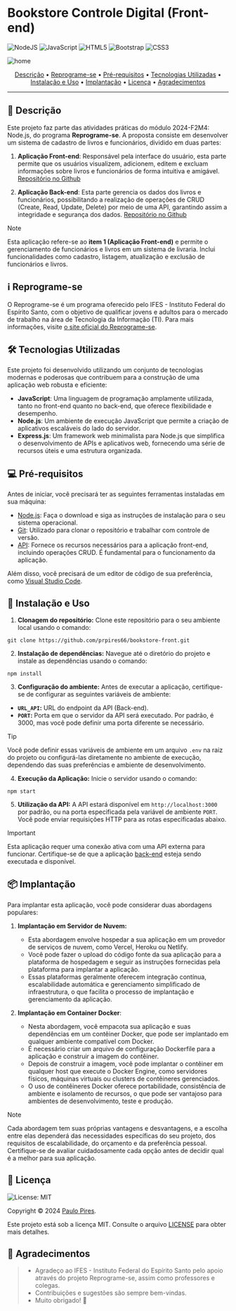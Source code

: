 # Bookstore Controle Digital (Front-end)

![NodeJS](https://img.shields.io/badge/node.js-6DA55F?style=for-the-badge&logo=node.js&logoColor=white)
![JavaScript](https://img.shields.io/badge/javascript-%23323330.svg?style=for-the-badge&logo=javascript&logoColor=%23F7DF1E)
![HTML5](https://img.shields.io/badge/html5-%23E34F26.svg?style=for-the-badge&logo=html5&logoColor=white)
![Bootstrap](https://img.shields.io/badge/bootstrap-%238511FA.svg?style=for-the-badge&logo=bootstrap&logoColor=white)
![CSS3](https://img.shields.io/badge/css3-%231572B6.svg?style=for-the-badge&logo=css3&logoColor=white)

![home](https://github.com/prpires66/bookstore-front/assets/4954302/88879b68-79da-488c-b7ca-3088b91cb482)

<p align="center">
  <a href="#-descrição">Descrição</a> •
  <a href="#%E2%84%B9%EF%B8%8F-reprograme-se">Reprograme-se</a> •
  <a href="#-pré-requisitos">Pré-requisitos</a> •
  <a href="#%EF%B8%8F-tecnologias-utilizadas">Tecnologias Utilizadas</a> •
  <a href="#-instalação-e-uso">Instalação e Uso</a> •
  <a href="#-implantação">Implantação</a> •
  <a href="#-licença">Licença</a> •
  <a href="#-agradecimentos">Agradecimentos</a>
</p>

---
## 🚀 Descrição

Este projeto faz parte das atividades práticas do módulo 2024-F2M4: Node.js, do programa **Reprograme-se**. A proposta consiste em desenvolver um sistema de cadastro de livros e funcionários, dividido em duas partes:

1. **Aplicação Front-end**: Responsável pela interface do usuário, esta parte permite que os usuários visualizem, adicionem, editem e excluam informações sobre livros e funcionários de forma intuitiva e amigável. [Repositório no Github](https://github.com/prpires66/bookstore-front)

2. **Aplicação Back-end**: Esta parte gerencia os dados dos livros e funcionários, possibilitando a realização de operações de CRUD (Create, Read, Update, Delete) por meio de uma API, garantindo assim a integridade e segurança dos dados. [Repositório no Github](https://github.com/prpires66/bookstore-api)

> [!NOTE]
> Esta aplicação refere-se ao **item 1 (Aplicação Front-end)** e permite o gerenciamento de funcionários e livros em um sistema de livraria. Inclui funcionalidades como cadastro, listagem, atualização e exclusão de funcionários e livros.

## ℹ️ Reprograme-se

O Reprograme-se é um programa oferecido pelo IFES - Instituto Federal do Espírito Santo, com o objetivo de qualificar jovens e adultos para o mercado de trabalho na área de Tecnologia da Informação (TI). Para mais informações, visite [o site oficial do Reprograme-se](https://reprograme-se.org.br/).

## 🛠️ Tecnologias Utilizadas

Este projeto foi desenvolvido utilizando um conjunto de tecnologias modernas e poderosas que contribuem para a construção de uma aplicação web robusta e eficiente:

- **JavaScript**: Uma linguagem de programação amplamente utilizada, tanto no front-end quanto no back-end, que oferece flexibilidade e desempenho.
- **Node.js**: Um ambiente de execução JavaScript que permite a criação de aplicativos escaláveis do lado do servidor.
- **Express.js**: Um framework web minimalista para Node.js que simplifica o desenvolvimento de APIs e aplicativos web, fornecendo uma série de recursos úteis e uma estrutura organizada.

## 💻 Pré-requisitos

Antes de iniciar, você precisará ter as seguintes ferramentas instaladas em sua máquina:

- [Node.js](https://nodejs.org/): Faça o download e siga as instruções de instalação para o seu sistema operacional.
- [Git](https://git-scm.com/): Utilizado para clonar o repositório e trabalhar com controle de versão.
- [API](https://github.com/prpires66/bookstore-api): Fornece os recursos necessários para a aplicação front-end, incluindo operações CRUD. É fundamental para o funcionamento da aplicação.

Além disso, você precisará de um editor de código de sua preferência, como [Visual Studio Code](https://code.visualstudio.com/).

## 🔧 Instalação e Uso

1. **Clonagem do repositório:** Clone este repositório para o seu ambiente local usando o comando:

```
git clone https://github.com/prpires66/bookstore-front.git
```

2. **Instalação de dependências:** Navegue até o diretório do projeto e instale as dependências usando o comando:

```
npm install
```
3. **Configuração do ambiente:** Antes de executar a aplicação, certifique-se de configurar as seguintes variáveis de ambiente:

- **`URL_API`:** URL do endpoint da API (Back-end).
- **`PORT`:** Porta em que o servidor da API será executado. Por padrão, é 3000, mas você pode definir uma porta diferente se necessário.

> [!TIP]
> Você pode definir essas variáveis de ambiente em um arquivo `.env` na raiz do projeto ou configurá-las diretamente no ambiente de execução, dependendo das suas preferências e ambiente de desenvolvimento.

4. **Execução da Aplicação:** Inicie o servidor usando o comando:

```
npm start
```

5. **Utilização da API:** A API estará disponível em `http://localhost:3000` por padrão, ou na porta especificada pela variável de ambiente `PORT`. Você pode enviar requisições HTTP para as rotas especificadas abaixo.

> [!IMPORTANT]
> Esta aplicação requer uma conexão ativa com uma API externa para funcionar. Certifique-se de que a aplicação [back-end](https://github.com/prpires66/bookstore-api) esteja sendo executada e disponível.

## 📦 Implantação

Para implantar esta aplicação, você pode considerar duas abordagens populares:

1. **Implantação em Servidor de Nuvem:**

   - Esta abordagem envolve hospedar a sua aplicação em um provedor de serviços de nuvem, como Vercel, Heroku ou Netlify.
   - Você pode fazer o upload do código fonte da sua aplicação para a plataforma de hospedagem e seguir as instruções fornecidas pela plataforma para implantar a aplicação.
   - Essas plataformas geralmente oferecem integração contínua, escalabilidade automática e gerenciamento simplificado de infraestrutura, o que facilita o processo de implantação e gerenciamento da aplicação.

2. **Implantação em Container Docker**:
   - Nesta abordagem, você empacota sua aplicação e suas dependências em um contêiner Docker, que pode ser implantado em qualquer ambiente compatível com Docker.
   - É necessário criar um arquivo de configuração Dockerfile para a aplicação e construir a imagem do contêiner.
   - Depois de construir a imagem, você pode implantar o contêiner em qualquer host que execute o Docker Engine, como servidores físicos, máquinas virtuais ou clusters de contêineres gerenciados.
   - O uso de contêineres Docker oferece portabilidade, consistência de ambiente e isolamento de recursos, o que pode ser vantajoso para ambientes de desenvolvimento, teste e produção.

> [!NOTE]
> Cada abordagem tem suas próprias vantagens e desvantagens, e a escolha entre elas dependerá das necessidades específicas do seu projeto, dos requisitos de escalabilidade, do orçamento e da preferência pessoal. Certifique-se de avaliar cuidadosamente cada opção antes de decidir qual é a melhor para sua aplicação.

## 📄 Licença
![License: MIT](https://img.shields.io/github/license/prpires66/nlw-esports?style=for-the-badge)

Copyright © 2024 [Paulo Pires](https://github.com/prpires66).

Este projeto está sob a licença MIT. Consulte o arquivo [LICENSE](https://github.com/prpires66/bookstore-front/blob/main/LICENSE) para obter mais detalhes.

## 🙏 Agradecimentos

> - Agradeço ao IFES - Instituto Federal do Espírito Santo pelo apoio através do projeto Reprograme-se, assim como professores e colegas.
> - Contribuições e sugestões são sempre bem-vindas.
> - Muito obrigado! :blue_heart:
